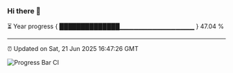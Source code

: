 ### Hi there 👋

⏳ Year progress { ██████████████▁▁▁▁▁▁▁▁▁▁▁▁▁▁▁▁ } 47.04 %

---

⏰ Updated on Sat, 21 Jun 2025 16:47:26 GMT

![Progress Bar CI](https://github.com/IshwaranRudhara/GIT-ACTION/workflows/Progress%20Bar%20CI/badge.svg)

